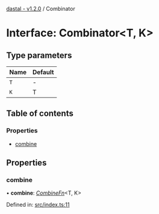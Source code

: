 [dastal - v1.2.0](../README.md) / Combinator

# Interface: Combinator<T, K\>

## Type parameters

| Name | Default |
| :------ | :------ |
| `T` | - |
| `K` | T |

## Table of contents

### Properties

- [combine](combinator.md#combine)

## Properties

### combine

• **combine**: [*CombineFn*](combinefn.md)<T, K\>

Defined in: [src/index.ts:11](https://github.com/havelessbemore/dastal/blob/2a8401f/src/index.ts#L11)
